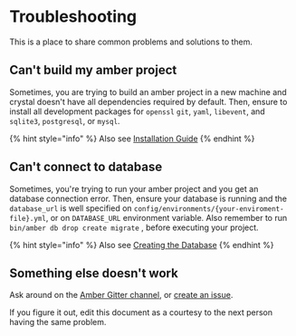 # Troubleshooting

This is a place to share common problems and solutions to them.

## Can't build my amber project

Sometimes, you are trying to build an amber project in a new machine and crystal doesn't have all dependencies required by default. Then, ensure to install all development packages for `openssl` `git`, `yaml`, `libevent`, and `sqlite3`, `postgresql`, or `mysql`.

{% hint style="info" %}
Also see [Installation Guide](guides/installation.md)
{% endhint %}

## Can't connect to database

Sometimes, you're trying to run your amber project and you get an database connection error. Then, ensure your database is running and the `database_url` is well specified on `config/environments/{your-enviroment-file}.yml`, or on `DATABASE_URL` environment variable. Also remember to run `bin/amber db drop create migrate` , before executing your project.

{% hint style="info" %}
Also see [Creating the Database](guides/create-new-app.md#creating-the-database)
{% endhint %}

## Something else doesn't work

Ask around on the [Amber Gitter channel](https://gitter.im/amberframework/amber), or [create an issue](https://github.com/amberframework/amber/issues).

If you figure it out, edit this document as a courtesy to the next person having the same problem.

